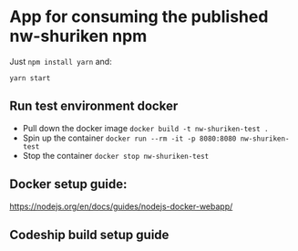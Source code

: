 # App for consuming the published nw-shuriken npm

Just `npm install yarn` and:

    yarn start

## Run test environment docker

* Pull down the docker image `docker build -t nw-shuriken-test .`
* Spin up the container `docker run --rm -it -p 8080:8080 nw-shuriken-test`
* Stop the container `docker stop nw-shuriken-test`

## Docker setup guide:

https://nodejs.org/en/docs/guides/nodejs-docker-webapp/

## Codeship build setup guide